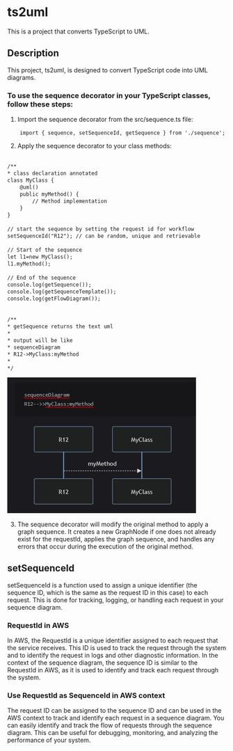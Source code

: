 # ts2uml

This is a project that converts TypeScript to UML.

## Description

This project, ts2uml, is designed to convert TypeScript code into UML diagrams.

### To use the sequence decorator in your TypeScript classes, follow these steps:

1. Import the sequence decorator from the src/sequence.ts file:

```
    import { sequence, setSequenceId, getSequence } from './sequence';
```

2. Apply the sequence decorator to your class methods:

```

/**
* class declaration annotated
class MyClass {
    @uml()
    public myMethod() {
        // Method implementation
    }
}

// start the sequence by setting the request id for workflow
setSequenceId("R12"); // can be random, unique and retrievable

// Start of the sequence
let l1=new MyClass();
l1.myMethod();

// End of the sequence
console.log(getSequence());
console.log(getSequenceTemplate());
console.log(getFlowDiagram());


/**
* getSequence returns the text uml
*
* output will be like
* sequenceDiagram
* R12->MyClass:myMethod
*
*/

```

![Sequence Image](https://raw.githubusercontent.com/senthurai/ts2uml/master/seq.png)

3. The sequence decorator will modify the original method to apply a graph sequence. It creates a new GraphNode if one does not already exist for the requestId, applies the graph sequence, and handles any errors that occur during the execution of the original method.

## setSequenceId

setSequenceId is a function used to assign a unique identifier (the sequence ID, which is the same as the request ID in this case) to each request. This is done for tracking, logging, or handling each request in your sequence diagram.

### RequestId in AWS

In AWS, the RequestId is a unique identifier assigned to each request that the service receives. This ID is used to track the request through the system and to identify the request in logs and other diagnostic information. In the context of the sequence diagram, the sequence ID is similar to the RequestId in AWS, as it is used to identify and track each request through the system.

### Use RequestId as SequenceId in AWS context

The request ID can be assigned to the sequence ID and can be used in the AWS context to track and identify each request in a sequence diagram. You can easily identify and track the flow of requests through the sequence diagram. This can be useful for debugging, monitoring, and analyzing the performance of your system.
